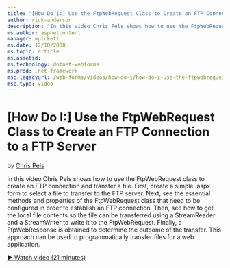 ```yaml
---
title: "[How Do I:] Use the FtpWebRequest Class to Create an FTP Connection to a FTP Server | Microsoft Docs"
author: rick-anderson
description: "In this video Chris Pels shows how to use the FtpWebRequest class to create an FTP connection and transfer a file. First, create a simple .aspx form to selec..."
ms.author: aspnetcontent
manager: wpickett
ms.date: 12/18/2008
ms.topic: article
ms.assetid: 
ms.technology: dotnet-webforms
ms.prod: .net-framework
msc.legacyurl: /web-forms/videos/how-do-i/how-do-i-use-the-ftpwebrequest-class-to-create-an-ftp-connection-to-a-ftp-server
msc.type: video
---
```

[How Do I:] Use the FtpWebRequest Class to Create an FTP Connection to a FTP Server
====================
by [Chris Pels](https://twitter.com/chrispels)

In this video Chris Pels shows how to use the FtpWebRequest class to create an FTP connection and transfer a file. First, create a simple .aspx form to select a file to transfer to the FTP server. Next, see the essential methods and properties of the FtpWebRequest class that need to be configured in order to establish an FTP connection. Then, see how to get the local file contents so the file can be transferred using a StreamReader and a StreamWriter to write it to the FtpWebRequest. Finally, a FtpWebResponse is obtained to determine the outcome of the transfer. This approach can be used to programmatically transfer files for a web application.

[&#9654; Watch video (21 minutes)](https://channel9.msdn.com/Blogs/ASP-NET-Site-Videos/how-do-i-use-the-ftpwebrequest-class-to-create-an-ftp-connection-to-a-ftp-server)